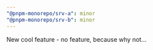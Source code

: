 ```yaml
---
"@pnpm-monorepo/srv-a": minor
"@pnpm-monorepo/srv-b": minor
---
```


New cool feature - no feature, because why not...

